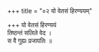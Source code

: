 +++
title = "०२ यो वेतसं हिरण्ययम्"

+++
यो वेतसं हिरण्ययं  
तिष्ठन्तं सलिले वेद ।  
स वै गुह्यः प्रजापतिः ॥